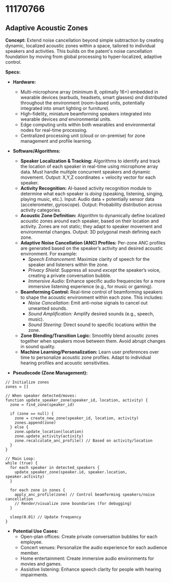 # 11170766

## Adaptive Acoustic Zones

**Concept:** Extend noise cancellation beyond simple subtraction by creating dynamic, localized acoustic zones within a space, tailored to individual speakers and activities. This builds on the patent's noise cancellation foundation by moving from global processing to hyper-localized, adaptive control.

**Specs:**

*   **Hardware:**
    *   Multi-microphone array (minimum 8, optimally 16+) embedded in wearable devices (earbuds, headsets, smart glasses) *and* distributed throughout the environment (room-based units, potentially integrated into smart lighting or furniture).
    *   High-fidelity, miniature beamforming speakers integrated into wearable devices *and* environmental units.
    *   Edge computing units within both wearables and environmental nodes for real-time processing.
    *   Centralized processing unit (cloud or on-premise) for zone management and profile learning.

*   **Software/Algorithms:**
    *   **Speaker Localization & Tracking:** Algorithms to identify and track the location of each speaker in real-time using microphone array data.  Must handle multiple concurrent speakers and dynamic movement. Output: X,Y,Z coordinates + velocity vector for each speaker.
    *   **Activity Recognition:** AI-based activity recognition module to determine what each speaker is *doing* (speaking, listening, singing, playing music, etc.). Input: Audio data + potentially sensor data (accelerometer, gyroscope). Output: Probability distribution across activity categories.
    *   **Acoustic Zone Definition:**  Algorithm to dynamically define localized acoustic zones around each speaker, based on their location and activity. Zones are not static; they adapt to speaker movement and environmental changes. Output: 3D polygonal mesh defining each zone.
    *   **Adaptive Noise Cancellation (ANC) Profiles:**  Per-zone ANC profiles are generated based on the speaker’s activity and desired acoustic environment.  For example:
        *   *Speech Enhancement:*  Maximize clarity of speech for the speaker and listeners within the zone.
        *   *Privacy Shield:* Suppress all sound *except* the speaker’s voice, creating a private conversation bubble.
        *   *Immersive Audio:* Enhance specific audio frequencies for a more immersive listening experience (e.g., for music or gaming).
    *   **Beamforming Control:** Real-time control of beamforming speakers to shape the acoustic environment within each zone.  This includes:
        *   *Noise Cancellation:* Emit anti-noise signals to cancel out unwanted sounds.
        *   *Sound Amplification:* Amplify desired sounds (e.g., speech, music).
        *   *Sound Steering:* Direct sound to specific locations within the zone.
    *   **Zone Blending/Transition Logic:** Smoothly blend acoustic zones together when speakers move between them.  Avoid abrupt changes in sound quality.
    *   **Machine Learning/Personalization:**  Learn user preferences over time to personalize acoustic zone profiles.  Adapt to individual hearing profiles and acoustic sensitivities.

*   **Pseudocode (Zone Management):**

```
// Initialize zones
zones = []

// When speaker detected/moves:
function update_speaker_zone(speaker_id, location, activity) {
  zone = find_zone(speaker_id)

  if (zone == null) {
    zone = create_new_zone(speaker_id, location, activity)
    zones.append(zone)
  } else {
    zone.update_location(location)
    zone.update_activity(activity)
    zone.recalculate_anc_profile() // Based on activity/location
  }
}

// Main Loop:
while (true) {
  for each speaker in detected_speakers {
    update_speaker_zone(speaker.id, speaker.location, speaker.activity)
  }

  for each zone in zones {
    apply_anc_profile(zone) // Control beamforming speakers/noise cancellation
    // Render/visualize zone boundaries (for debugging)
  }

  sleep(0.01) // Update frequency
}
```

*   **Potential Use Cases:**
    *   Open-plan offices: Create private conversation bubbles for each employee.
    *   Concert venues:  Personalize the audio experience for each audience member.
    *   Home entertainment:  Create immersive audio environments for movies and games.
    *   Assistive listening:  Enhance speech clarity for people with hearing impairments.